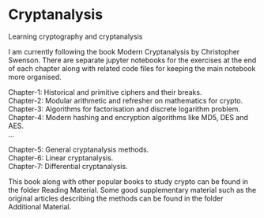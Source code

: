 # Cryptanalysis
Learning cryptography and cryptanalysis  

I am currently following the book Modern Cryptanalysis by Christopher Swenson.
There are separate jupyter notebooks for the exercises at the end of each
chapter along with related code files for keeping the main notebook more
organised.

Chapter-1: Historical and primitive ciphers and their breaks.  
Chapter-2: Modular arithmetic and refresher on mathematics for crypto.  
Chapter-3: Algorithms for factorisation and discrete logarithm problem.  
Chapter-4: Modern hashing and encryption algorithms like MD5, DES and AES.  
...

Chapter-5: General cryptanalysis methods.  
Chapter-6: Linear cryptanalysis.  
Chapter-7: Differential cryptanalysis.  

This book along with other popular books to study crypto can be found in the
folder Reading Material. Some good supplementary material such as the original
articles describing the methods can be found in the folder Additional Material.
